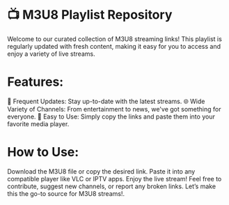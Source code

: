 # 📺 M3U8 Playlist Repository
Welcome to our curated collection of M3U8 streaming links! This playlist is regularly updated with fresh content, making it easy for you to access and enjoy a variety of live streams.

# Features:

🔄 Frequent Updates: Stay up-to-date with the latest streams.
🌐 Wide Variety of Channels: From entertainment to news, we've got something for everyone.
📄 Easy to Use: Simply copy the links and paste them into your favorite media player.

# How to Use:

Download the M3U8 file or copy the desired link.
Paste it into any compatible player like VLC or IPTV apps.
Enjoy the live stream!
Feel free to contribute, suggest new channels, or report any broken links. Let’s make this the go-to source for M3U8 streams!.
